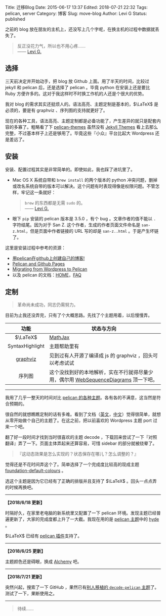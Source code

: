 Title: 迁移Blog
Date: 2015-06-17 13:37
Edited: 2018-07-21 22:32
Tags: pelican, server
Category: 博客
Slug: move-blog
Author: Levi G
Status: published

之前的 blog 放在朋友的主机上，还没写上几个字呢，在换主机的过程中数据就丢失了。

> 反正没花力气，所以也不用心疼……  
> —— [Levi G.](/author/levi-g.html)

## 选择

三天前决定并开始动手，把 blog 放 Github 上面。用了半天的时间，比较过 jekyll 和 pelican 后，还是选择了 pelican 。毕竟 python 在安装上还是要比 Ruby 方便许多的。这对于我这样时不时换工作机的人还是个很大的优势。

我对 blog 的需求其实还挺烦人的。语法高亮、主题定制是基本的，$\LaTeX$ 是必须的，要是有 graphviz 、序列图的支持就更好了。

现在的各种工具，语法高亮、主题定制都是必备功能了，产生差异的就只是配套内容的多寡了。粗略看了下 [pelican-themes][pelican-themes] 虽然没有 [Jekyll Themes][Jekyll Themes] 看上去那么完整，不过基本样子上还是够用了。毕竟这些『小众』平台比起大 Wordpress 还是差远了。

## 安装

安装、配置过程其实是非常简单的。即使如此，我也踩了进坑里了。

 * Mac OS X 系统自带和 `brew install` 的两个版本的 python 冲突问题，删掉或改名系统自带的版本可以解决。这个问题有时表现得像是权限问题。不管怎样，牢记这一条就好：

   > `brew` 的东西都是无需 `sudo` 的。  
   > —— [Levi G.](/author/levi-g.html)

 * 眼下 `pip` 安装的 pelican 版本是 3.5.0 ，有个 bug 。文章作者的值不能以 `.` 字符结尾。因为对于 San Z. 这个作者，生成的作者页面文件命名是 `san-z.html`，但是页面中作者链接的 URL 写的却是 `san-z..html` 。于是产生坏链了。

这里是安装过程中参考的资源：

* [用pelican在github上创建自己的博客!](http://x-wei.github.io/pelican_github_blog.html)
* [Pelican and Github Pages](http://martinbrochhaus.com/pelican2.html)
* [Migrating from Wordpress to Pelican](http://www.vcheng.org/2014/02/22/migrating-from-wordpress-to-pelican/)
* 以及 pelican 的文档：[HOME](http://pelican-docs-zh-cn.readthedocs.org/en/latest/)，[FAQ](http://pelican-docs-zh-cn.readthedocs.org/en/latest/faq.html)

## 定制

> 革命尚未成功，同志仍需努力。

目前为止我还没弄完，只有了个大概思路。先找了个主题用着，以后慢慢弄。

 功能 | 状态与方向
:-:|-
$\LaTeX$ | [MathJax](http://www.mathjax.org/)
SyntaxHighlight | 主题帮助里有
[graphviz](http://www.graphviz.org/) | 见到过有人开源了编译成 js 的 graphviz ，回头可以考虑试试
序列图 | 这个没找到好的本地解析，实在不行就得尽量少用，偶尔用 [WebSequenceDiagrams](https://www.websequencediagrams.com) 顶一下吧。

----

我用了几乎一整天的时间对比 [pelican 的各种主题][pelican-themes]。各有各的不满意，这当然是符合预期的。

很自然的就想瞧瞧定制的话有多难。看到了文档（[英文](http://docs.getpelican.com/en/3.5.0/themes.html#structure)，[中文](http://pelican-docs-zh-cn.readthedocs.org/en/latest/themes.html#theming-pelican)）觉得很简单，就想从零开始做个自己的主题了。在这之前，把以前喜欢的 Wordpress 主题 port 过来一个吧。

翻了好一段时间才找到当时很喜欢的主题 decode ，下载回来尝试了一下『对照翻译』弄了一下。页面主体弄起来还算容易，可惜 sidebar 的部分就被绕晕了。

> 『这动态效果是怎么实现的？状态保存在哪儿？怎么调整的？』

觉得还是不花时间弄这个了。简单选择了一个完成度比较高的现成主题 [foundation-default-colours](https://github.com/getpelican/pelican-themes/tree/master/foundation-default-colours) 。

选这个主题是因为它已经有了正确的排版并且支持了 $\LaTeX$ 。回头一点点弄的时候再换吧。

----

**【2018/6/18 更新】**

时隔好久，在家里老电脑的新系统里又配置了一下 pelican 环境。发现主题已经普遍更新了，大家的完成度都上升了一大截。我现在用的是 [pelican 主题][pelican-themes]中的 [hyde](https://github.com/jvanz/pelican-hyde) 。

$\LaTeX$ 已经有 [pelican 插件](https://github.com/barrysteyn/pelican_plugin-render_math)支持了。

----

**【2018/6/25 更新】**

主题颜色还是碍眼，换成 [Alchemy](https://github.com/nairobilug/pelican-alchemy) 吧。

------

**【2018/7/21 更新】**

突然兴起，搜索了一下 GitHub ，果然已有[别人移植的 `decode-pelican` 主题](https://github.com/voronaam/Decode-pelican)了。测试了一下，果断使用之。

----

> 待续……

[pelican-themes]: https://github.com/getpelican/pelican-themes "pelican 主题包"
[Jekyll Themes]: http://jekyllthemes.org "Jekyll 主题包"